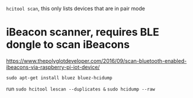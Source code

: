 `hcitool scan`, this only lists devices that are in pair mode


# iBeacon scanner, requires BLE dongle to scan iBeacons

https://www.thepolyglotdeveloper.com/2016/09/scan-bluetooth-enabled-ibeacons-via-raspberry-pi-iot-device/

`sudo apt-get install bluez bluez-hcidump`

run
`sudo hcitool lescan --duplicates &`
`sudo hcidump --raw`
